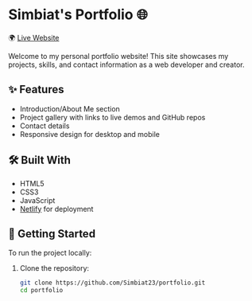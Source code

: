 # Simbiat's Portfolio 🌐  
🌍 [Live Website](https://simbiats-portfolio.netlify.app/)

Welcome to my personal portfolio website! This site showcases my projects, skills, and contact information as a web developer and creator.

## ✨ Features

- Introduction/About Me section
- Project gallery with links to live demos and GitHub repos
- Contact details
- Responsive design for desktop and mobile

## 🛠️ Built With

- HTML5
- CSS3
- JavaScript
- [Netlify](https://www.netlify.com/) for deployment

## 🚀 Getting Started

To run the project locally:

1. Clone the repository:
   ```bash
   git clone https://github.com/Simbiat23/portfolio.git
   cd portfolio
